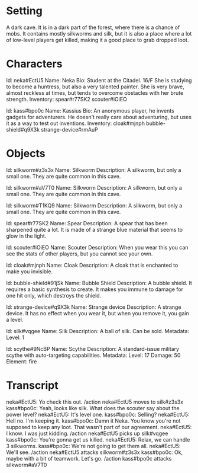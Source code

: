<!webaverse-script>

# Setting

A dark cave. It is in a dark part of the forest, where there is a chance of mobs. It contains mostly silkworms and silk, but it is also a place where a lot of low-level players get killed, making it a good place to grab dropped loot.

# Characters

Id: neka#EctU5
Name: Neka
Bio: Student at the Citadel. 16/F She is studying to become a huntress, but also a very talented painter. She is very brave, almost reckless at times, but tends to overcome obstacles with her brute strength.
Inventory:
  spear#r77SK2
  scouter#iOiEO

Id: kass#bpo0c
Name: Kassius
Bio: An anonymous player, he invents gadgets for adventurers. He doesn't really care about adventuring, but uses it as a way to test out inventions.
Inventory:
  cloak#mjnph
  bubble-shield#q9X3k
  strange-device#rmAuP

# Objects

Id: silkworm#z3s3x
Name: Silkworm
Description: A silkworm, but only a small one. They are quite common in this cave.

Id: silkworm#aV7T0
Name: Silkworm
Description: A silkworm, but only a small one. They are quite common in this cave.

Id: silkworm#T1KQ9
Name: Silkworm
Description: A silkworm, but only a small one. They are quite common in this cave.

Id: spear#r77SK2
Name: Spear
Description: A spear that has been sharpened quite a lot. It is made of a strange blue material that seems to glow in the light.

Id:  scouter#iOiEO
Name: Scouter
Description: When you wear this you can see the stats of other players, but you cannot see your own.

Id: cloak#mjnph
Name: Cloak
Description: A cloak that is enchanted to make you invisible.

Id: bubble-shield#91jSk
Name: Bubble Shield
Description: A bubble shield. It requires a basic synthesis to create. It makes you immune to damage for one hit only, which destroys the shield.

Id: strange-device#q9X3k
Name: Strange device
Description: A strange device. It has no effect when you wear it, but when you remove it, you gain a level.

Id: silk#vqgee
Name: Silk
Description: A ball of silk. Can be sold.
Metadata:
  Level: 1

Id: scythe#9NcBP
Name: Scythe
Description: A standard-issue military scythe with auto-targeting capabilities.
Metadata:
  Level: 17
  Damage: 50
  Element: fire

# Transcript

neka#EctU5: Yo check this out.
/action neka#EctU5 moves to silk#z3s3x
kass#bpo0c: Yeah, looks like silk. What does the scouter say about the power level?
neka#EctU5: It's level one.
kass#bpo0c: Selling?
neka#EctU5: Hell no. I'm keeping it.
kass#bpo0c: Damn it Neka. You know you're not supposed to keep any loot. That wasn't part of our agreement.
neka#EctU5: I know. I was just kidding.
/action neka#EctU5 picks up silk#vqgee
kass#bpo0c: You're gonna get us killed.
neka#EctU5: Relax, we can handle 3 silkworms.
kass#bpo0c: We're not going to get them all.
neka#EctU5: We'll see.
/action neka#EctU5 attacks silkworm#z3s3x
kass#bpo0c: Ok, maybe with a bit of teamwork. Let's go.
/action kass#bpo0c attacks silkworm#aV7T0
